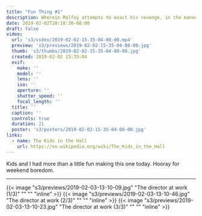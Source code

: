 ```yaml
---
title: "Fun Thing #1"
description: Wherein Malfoy attempts to exact his revenge, in the manner of a certain '90s-era Canadian sketch-comedy show
date: 2019-02-02T20:18:30-08:00
draft: false
video:
  url: 's3/video/2019-02-02-15-35-04-08-00.mp4'
  preview: 's3/previews/2019-02-02-15-35-04-08-00.jpg'
  thumb: 's3/thumbs/2019-02-02-15-35-04-08-00.jpg'
  created: 2019-02-02 15:35:04
  exif:
    make: ''
    model: ''
    lens: ''
    iso: ''
    aperture: ''
    shutter_speed: ''
    focal_length: ''
  title: ''
  caption: ''
  controls: true
  duration: 21
  poster: 's3/posters/2019-02-02-15-35-04-08-00.jpg'
links:
  - name: The Kids in the Hall
    url: https://en.wikipedia.org/wiki/The_Kids_in_the_Hall
---
```


Kids and I had more than a little fun making this one today. Hooray for weekend boredom.

---

{{< image "s3/previews/2019-02-03-13-10-09.jpg" "The director at work (1/3)" "" "" "inline" >}}
{{< image "s3/previews/2019-02-03-13-10-46.jpg" "The director at work (2/3)" "" "" "inline" >}}
{{< image "s3/previews/2019-02-03-13-10-23.jpg" "The director at work (3/3)" "" "" "inline" >}}
